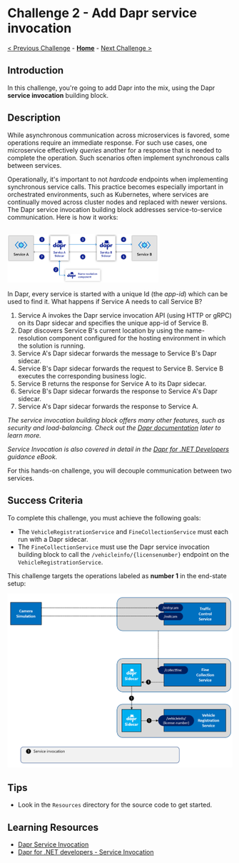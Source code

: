 # Challenge 2 - Add Dapr service invocation

[< Previous Challenge](./Challenge-01.md) - **[Home](../README.md)** - [Next Challenge >](./Challenge-03.md)

## Introduction

In this challenge, you're going to add Dapr into the mix, using the Dapr **service invocation** building block.

## Description

While asynchronous communication across microservices is favored, some operations require an immediate response. For such use cases, one microservice effectively *queries* another for a response that is needed to complete the operation. Such scenarios often implement synchronous calls between services.

Operationally, it's important to not *hardcode* endpoints when implementing synchronous service calls. This practice becomes especially important in orchestrated environments, such as Kubernetes, where services are continually moved across cluster nodes and replaced with newer versions. The Dapr service invocation building block addresses service-to-service communication. Here is how it works:

<img src="../images/Challenge-02/service-invocation.png" style="zoom: 33%;padding-top: 50px;" />

In Dapr, every service is started with a unique Id (the *app-id*) which can be used to find it. What happens if Service A needs to call Service B?

1. Service A invokes the Dapr service invocation API (using HTTP or gRPC) on its Dapr sidecar and specifies the unique app-id of Service B.
1. Dapr discovers Service B's current location by using the name-resolution component configured for the hosting environment in which the solution is running.
1. Service A's Dapr sidecar forwards the message to Service B's Dapr sidecar.
1. Service B's Dapr sidecar forwards the request to Service B.  Service B executes the corresponding business logic.
1. Service B returns the response for Service A to its Dapr sidecar.
1. Service B's Dapr sidecar forwards the response to Service A's Dapr sidecar.
1. Service A's Dapr sidecar forwards the response to Service A.

*The service invocation building block offers many other features, such as security and load-balancing. Check out the [Dapr documentation](https://docs.dapr.io/developing-applications/building-blocks/service-invocation/service-invocation-overview/) later to learn more.*

*Service Invocation is also covered in detail in the [Dapr for .NET Developers](https://docs.microsoft.com/dotnet/architecture/dapr-for-net-developers/service-invocation) guidance eBook.*

For this hands-on challenge, you will decouple communication between two services.

## Success Criteria

To complete this challenge, you must achieve the following goals:

- The `VehicleRegistrationService` and `FineCollectionService` must each run with a Dapr sidecar.
- The `FineCollectionService` must use the Dapr service invocation building block to call the `/vehicleinfo/{licensenumber}` endpoint on the `VehicleRegistrationService`.

This challenge targets the operations labeled as **number 1** in the end-state setup:

<img src="../images/Challenge-02/dapr-setup-assignment02.png" style="zoom: 67%;" />

## Tips

- Look in the `Resources` directory for the source code to get started.

## Learning Resources

- [Dapr Service Invocation](https://docs.dapr.io/developing-applications/building-blocks/service-invocation/service-invocation-overview/)
- [Dapr for .NET developers - Service Invocation](https://docs.microsoft.com/dotnet/architecture/dapr-for-net-developers/service-invocation)
